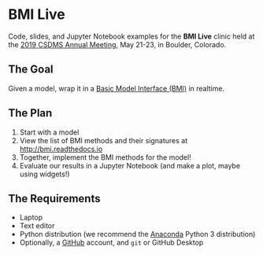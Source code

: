# BMI Live

Code, slides, and Jupyter Notebook examples
for the **BMI Live** clinic held at the
[2019 CSDMS Annual Meeting](https://csdms.colorado.edu/wiki/CSDMS_meeting_2019),
May 21-23, in Boulder, Colorado.

## The Goal

Given a model, wrap it in a
[Basic Model Interface (BMI)](http://bmi.readthedocs.io)
in realtime.

## The Plan

1. Start with a model
1. View the list of BMI methods and their signatures
   at http://bmi.readthedocs.io
1. Together, implement the BMI methods for the model!
1. Evaluate our results in a Jupyter Notebook (and make a plot,
   maybe using widgets!)

## The Requirements

* Laptop
* Text editor
* Python distribution (we recommend the
  [Anaconda](https://www.continuum.io/downloads) Python 3
  distribution)
* Optionally, a [GitHub](https://github.com) account, and `git` or
  GitHub Desktop
